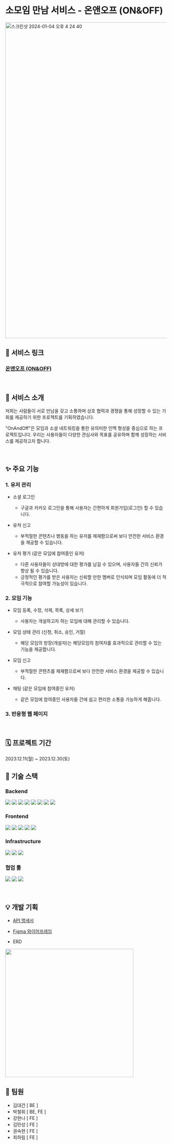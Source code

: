 # 소모임 만남 서비스 - 온앤오프 (ON&OFF)

<img width="984" alt="스크린샷 2024-01-04 오후 4 24 40" src="https://github.com/Team-OnAndOff/front/assets/126145519/1a61da18-753c-47ff-afcc-29420f71cf35">

<br />

## 👀 서비스 링크

### [온앤오프 (ON&OFF)](http://kdt-sw-7-team05.elicecoding.com/)

<br />

## 🎉 서비스 소개

저희는 사람들이 서로 만남을 갖고 소통하며 상호 협력과 경쟁을 통해 성장할 수 있는 기회를 제공하기 위한 프로젝트를 기획하였습니다.

"OnAndOff"은 모임과 소셜 네트워킹을 통한 유의미한 인맥 형성을 중심으로 하는 프로젝트입니다. 우리는 사용자들이 다양한 관심사와 목표를 공유하며 함께 성장하는 서비스를 제공하고자 합니다.

<br />

## ✨ 주요 기능

### 1. 유저 관리

- 소셜 로그인
    - 구글과 카카오 로그인을 통해 사용자는 간편하게 회원가입(로그인) 할 수 있습니다.

- 유저 신고
  - 부적절한 콘텐츠나 행동을 하는 유저를 제재함으로써 보다 안전한 서비스 환경을 제공할 수 있습니다.

- 유저 평가 (같은 모임에 참여중인 유저)
    - 다른 사용자들이 상대방에 대한 평가를 남길 수 있으며, 사용자들 간의 신뢰가 향상 될 수 있습니다.
    - 긍정적인 평가를 받은 사용자는 신뢰할 만한 멤버로 인식되며 모임 활동에 더 적극적으로 참여할 가능성이 있습니다.

### 2. 모임 기능

- 모임 등록, 수정, 삭제, 목록, 상세 보기
  - 사용자는 개설하고자 하는 모임에 대해 관리할 수 있습니다.

- 모임 상태 관리 (신청, 취소, 승인, 거절)
  - 해당 모임의 방장(개설자)는 해당모임의 참여자를 효과적으로 관리할 수 있는 기능을 제공합니다.

- 모임 신고
  - 부적절한 콘텐츠를 제재함으로써 보다 안전한 서비스 환경을 제공할 수 있습니다.

- 채팅 (같은 모임에 참여중인 유저)
  - 같은 모임에 참여중인 사용자들 간에 쉽고 편리한 소통을 가능하게 해줍니다.

### 3. 반응형 웹 페이지

<br />

## 🗓️ 프로젝트 기간

2023.12.11(월) ~ 2023.12.30(토)

## 🥁 기술 스택

### Backend

<img src="https://img.shields.io/badge/Node.js-339933?style=flat-square&logo=nodedotjs&logoColor=white"/> <img src="https://img.shields.io/badge/Express-000000?style=flat-square&logo=express&logoColor=white"/> <img src="https://img.shields.io/badge/MySQL-4479A1?style=flat-square&logo=mysql&logoColor=white"/> <img src="https://img.shields.io/badge/TypeORM-3178C6?style=flat-square&logo=typeorm&logoColor=white"/> <img src="https://img.shields.io/badge/MongoDB-47A248?style=flat-square&logo=mongodb&logoColor=white"/> <img src="https://img.shields.io/badge/Mongoose-880000?style=flat-square&logo=mongoose&logoColor=white"/> <img src="https://img.shields.io/badge/Socket.io-010101?style=flat-square&logo=socket.io&logoColor=white"/> <img src="https://img.shields.io/badge/TypeScript-3178C6?style=flat-square&logo=typescript&logoColor=white"/>

### Frontend

<img src="https://img.shields.io/badge/React-61DAFB?style=flat-square&logo=react&logoColor=white"/> <img src="https://img.shields.io/badge/TypeScript-3178C6?style=flat-square&logo=typescript&logoColor=white"/> <img src="https://img.shields.io/badge/Tailwind_CSS-38B2AC?style=flat-square&logo=tailwind-css&logoColor=white"/> <img src="https://img.shields.io/badge/react--hook--form-0081CB?style=flat-square&logo=react&logoColor=white"/> <img src="https://img.shields.io/badge/Zustand-000?style=flat-square&logo=zustand&logoColor=white"/>

### Infrastructure

<img src="https://img.shields.io/badge/Vite-646CFF?style=flat-square&logo=vite&logoColor=white"/> <img src="https://img.shields.io/badge/PM2-2B037A?style=flat-square&logo=pm2&logoColor=white"/> <img src="https://img.shields.io/badge/NGINX-009639?style=flat-square&logo=nginx&logoColor=white"/> 

### 협업 툴

<img src="https://img.shields.io/badge/Gitlab-FC6D26?style=flat-square&logo=gitlab&logoColor=white"/> <img src="https://img.shields.io/badge/Figma-0C8CE9?style=flat-square&logo=figma&logoColor=white"/> <img src="https://img.shields.io/badge/Notion-FFFFFF?style=flat-square&logo=notion&logoColor=black"/>

<br />

## 💡 개발 기획

- [API 명세서](https://www.notion.so/API-43378c973b474266b27836ff06e103de?pvs=4)

- [Figma 와이어프레임](https://www.figma.com/file/bzRNmwnW08OrNCjGxHr0Vo/%EC%98%A8%EC%95%A4%EC%98%A4%ED%94%84?type=design&node-id=0-1&mode=design&t=GfiMBxJWxrvvLwlL-0)

- ERD
<img src="https://github.com/Team-OnAndOff/front/assets/126145519/7aca2310-d5ff-4b8e-9614-e2e394469f26" width="400"/>

<br />

## 👦 팀원
- 김대건 [ BE ]
- 박철휘 [ BE, FE ]
- 강한나 [ FE ]
- 김민성 [ FE ]
- 권숙현 [ FE ]
- 최하림 [ FE ]
